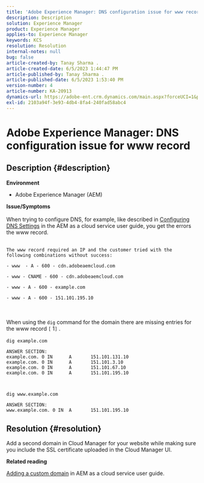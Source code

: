```yaml
---
title: 'Adobe Experience Manager: DNS configuration issue for www record'
description: Description
solution: Experience Manager
product: Experience Manager
applies-to: Experience Manager
keywords: KCS
resolution: Resolution
internal-notes: null
bug: false
article-created-by: Tanay Sharma .
article-created-date: 6/5/2023 1:44:47 PM
article-published-by: Tanay Sharma .
article-published-date: 6/5/2023 1:53:40 PM
version-number: 4
article-number: KA-20913
dynamics-url: https://adobe-ent.crm.dynamics.com/main.aspx?forceUCI=1&pagetype=entityrecord&etn=knowledgearticle&id=bc720f1f-a703-ee11-8f6e-6045bd006b4b
exl-id: 2103a94f-3e93-4db4-8fa4-240fad58abc4
---
```

# Adobe Experience Manager: DNS configuration issue for www record

## Description {#description}

<b>Environment</b>
- Adobe Experience Manager (AEM)

<b>Issue/Symptoms</b><br><br>When trying to configure DNS, for example, like described in [Configuring DNS Settings](https://experienceleague.adobe.com/docs/experience-manager-cloud-service/content/implementing/using-cloud-manager/custom-domain-names/configure-dns-settings.html) in the AEM as a cloud service user guide, you get the errors the www record. <br><br>

```
The www record required an IP and the customer tried with the following combinations without success:

- www  - A - 600 - cdn.adobeaemcloud.com

- www - CNAME - 600 - cdn.adobeaemcloud.com

- www - A - 600 - example.com

- www - A - 600 - 151.101.195.10
```

<br><br>When using the `dig` command for the domain there are missing entries for the www record `[` 1`]` .<br><br>`dig example.com`



```
ANSWER SECTION:
example.com. 0 IN      A       151.101.131.10
example.com. 0 IN      A       151.101.3.10
example.com. 0 IN      A       151.101.67.10
example.com. 0 IN      A       151.101.195.10
```


` `

`dig www.example.com`




```
ANSWER SECTION:
www.example.com. 0 IN  A       151.101.195.10
```



## Resolution {#resolution}


Add a second domain in Cloud Manager for your website while making sure you include the SSL certificate uploaded in the Cloud Manager UI.

<b>Related reading</b>

[Adding a custom domain](https://experienceleague.adobe.com/docs/experience-manager-cloud-service/content/implementing/using-cloud-manager/custom-domain-names/add-custom-domain-name.html) in AEM as a cloud service user guide.
